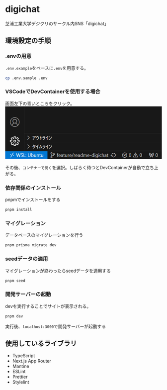 # digichat

芝浦工業大学デジクリのサークル内SNS「digichat」

## 環境設定の手順

### .envの用意

`.env.example`をベースに`.env`を用意する。

```bash
cp .env.sample .env
```

### VSCodeでDevContainerを使用する場合

画面左下の青いところをクリック。
![](docs/images/readme-1.png)

その後、`コンテナーで開く`を選択。しばらく待つとDevContainerが自動で立ち上がる。

### 依存関係のインストール

pnpmでインストールをする

```bash
pnpm install
```

### マイグレーション

データベースのマイグレーションを行う

```bash
pnpm prisma migrate dev
```
### seedデータの適用

マイグレーションが終わったらseedデータを適用する

```bash
pnpm seed
```

### 開発サーバーの起動

devを実行することでサイトが表示される。

```bash
pnpm dev
```

実行後、`localhost:3000`で開発サーバーが起動する

## 使用しているライブラリ

- TypeScript
- Next.js App Router
- Mantine
- ESLint
- Prettier
- Stylelint

